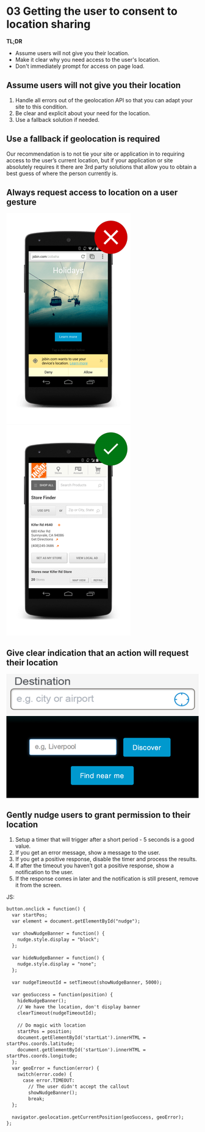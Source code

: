 # 03 Getting the user to consent to location sharing

**TL;DR**

- Assume users will not give you their location.
- Make it clear why you need access to the user's location.
- Don't immediately prompt for access on page load.

## Assume users will not give you their location

1. Handle all errors out of the geolocation API so that you can adapt your site to this condition.
2. Be clear and explicit about your need for the location.
3. Use a fallback solution if needed.

## Use a fallback if geolocation is required

Our recommendation is to not tie your site or application in to requiring access to the user’s current location, but if your application or site absolutely requires it there are 3rd party solutions that allow you to obtain a best guess of where the person currently is.

## Always request access to location on a user gesture

![bad](images/sw-navigation-bad.png)
![good](images/sw-navigation-good.png)

## Give clear indication that an action will request their location

![indication](images/indication.png)
![nearme](images/nearme.png)

## Gently nudge users to grant permission to their location

1. Setup a timer that will trigger after a short period - 5 seconds is a good value.
2. If you get an error message, show a message to the user.
3. If you get a positive response, disable the timer and process the results.
4. If after the timeout you haven’t got a positive response, show a notification to the user.
5. If the response comes in later and the notification is still present, remove it from the screen.

JS:

    button.onclick = function() {
      var startPos;
      var element = document.getElementById("nudge");

      var showNudgeBanner = function() {
        nudge.style.display = "block";
      };

      var hideNudgeBanner = function() {
        nudge.style.display = "none";
      };

      var nudgeTimeoutId = setTimeout(showNudgeBanner, 5000);

      var geoSuccess = function(position) {
        hideNudgeBanner();
        // We have the location, don't display banner
        clearTimeout(nudgeTimeoutId); 

        // Do magic with location
        startPos = position;
        document.getElementById('startLat').innerHTML = startPos.coords.latitude;
        document.getElementById('startLon').innerHTML = startPos.coords.longitude;
      };
      var geoError = function(error) {
        switch(error.code) {
          case error.TIMEOUT:
            // The user didn't accept the callout
            showNudgeBanner();
            break;
      };

      navigator.geolocation.getCurrentPosition(geoSuccess, geoError);
    };
